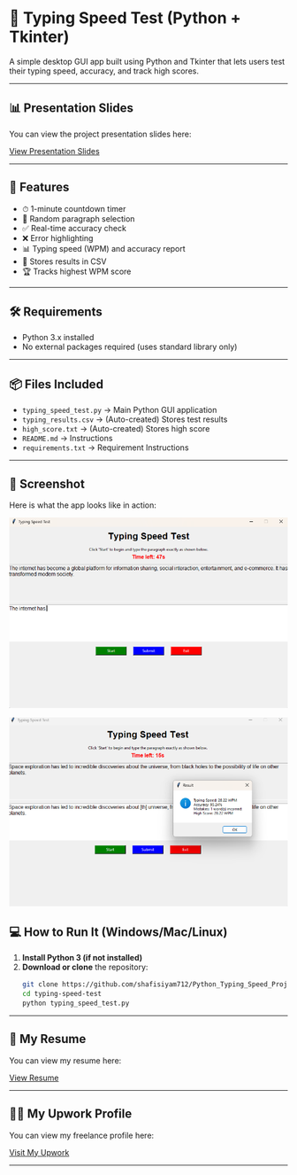 # 🧠 Typing Speed Test (Python + Tkinter)

A simple desktop GUI app built using Python and Tkinter that lets users test their typing speed, accuracy, and track high scores.

---

## 📊 Presentation Slides

You can view the project presentation slides here:

[View Presentation Slides](https://gamma.app/docs/Typing-Speed-Test-xqvyx23or2qb5aq?mode=doc)

---

## 🚀 Features

- ⏱ 1-minute countdown timer
- 📄 Random paragraph selection
- ✅ Real-time accuracy check
- ❌ Error highlighting
- 📊 Typing speed (WPM) and accuracy report
- 💾 Stores results in CSV
- 🏆 Tracks highest WPM score

---

## 🛠 Requirements

- Python 3.x installed
- No external packages required (uses standard library only)

---

## 📦 Files Included

- `typing_speed_test.py` → Main Python GUI application
- `typing_results.csv` → (Auto-created) Stores test results
- `high_score.txt` → (Auto-created) Stores high score
- `README.md` → Instructions
- `requirements.txt` → Requirement Instructions
  
---

## 📸 Screenshot

Here is what the app looks like in action:

![Typing Speed Test Screenshot](Assets/Screenshot%202025-07-29%20141241.png)

![Typing Speed Test Screenshot](Assets/Screenshot%202025-07-29%20141415.png)



## 💻 How to Run It (Windows/Mac/Linux)
1. **Install Python 3 (if not installed)**
2. **Download or clone** the repository:
   ```bash
   git clone https://github.com/shafisiyam712/Python_Typing_Speed_Project.git
   cd typing-speed-test
   python typing_speed_test.py

---

## 📄 My Resume

You can view my resume here:

[View Resume](https://drive.google.com/file/d/13svTxGmZAiCCu_RypwGSkK-aboIGK4dx/view)

---


## 🧑‍💻 My Upwork Profile

You can view my freelance profile here:

[Visit My Upwork](https://www.upwork.com/freelancers/~yourprofilelink)

---
